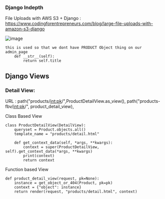 ### Django Indepth

File Uploads with AWS S3 + Django :   https://www.codingforentrepreneurs.com/blog/large-file-uploads-with-amazon-s3-django

![image](https://github.com/user-attachments/assets/a094c924-c2f3-48d2-82cf-82f359439df0)

```
this is used so that we dont have PRODUCT Object thing on our admin_page
    def __str__(self):
        return self.title      
```

## Django Views


### Detail View:
URL : 
    path("products/<int:pk>/",ProductDetailView.as_view(),
    path("products-fbv/<int:pk>/", product_detail_view),
    
Class Based View
```
class ProductDetailView(DetailView):
    queryset = Product.objects.all()
    template_name = "products/detail.html"

    def get_context_data(self, *args, **kwargs):
        context = super(ProductDetailView, self).get_context_data(*args, **kwargs)
        print(context)
        return context
```
Function based View
```
def product_detail_view(request, pk=None):
    instance = get_object_or_404(Product, pk=pk)
    context = {"object": instance}
    return render(request, "products/detail.html", context)
```
